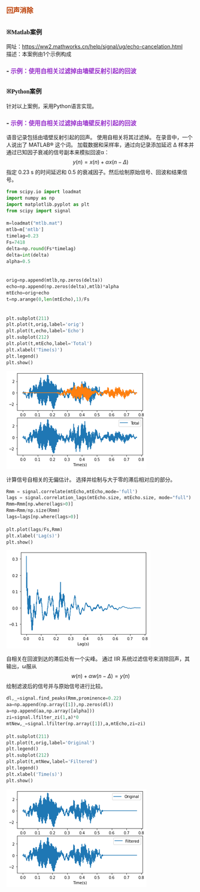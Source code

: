 # **<font size=4 color=#BB3D00 face=微软雅黑>回声消除</font>**

## **<font size=3  face=微软雅黑>※Matlab案例</font>** 

网址：https://ww2.mathworks.cn/help/signal/ug/echo-cancelation.html     
描述：本案例由1个示例构成
### - <font color=DarkOrChid size=3>示例：使用自相关过滤掉由墙壁反射引起的回波</font>

## **<font size=3 face=微软雅黑>※Python案例</font>**

针对以上案例，采用Python语言实现。

### - <font color=DarkOrChid size=3>示例：使用自相关过滤掉由墙壁反射引起的回波</font>

语音记录包括由墙壁反射引起的回声。 使用自相关将其过滤掉。
在录音中，一个人说出了 MATLAB® 这个词。 加载数据和采样率，通过向记录添加延迟 Δ 样本并通过已知因子衰减的信号副本来模拟回波α：
$$y(n)=x(n)+\alpha x(n-\Delta)$$
指定 0.23 s 的时间延迟和 0.5 的衰减因子。然后绘制原始信号、回波和结果信号。


```python
from scipy.io import loadmat
import numpy as np
import matplotlib.pyplot as plt
from scipy import signal

m=loadmat("mtlb.mat")
mtlb=m['mtlb']
timelag=0.23
Fs=7418
delta=np.round(Fs*timelag)
delta=int(delta)
alpha=0.5


orig=np.append(mtlb,np.zeros(delta))
echo=np.append(np.zeros(delta),mtlb)*alpha
mtEcho=orig+echo
t=np.arange(0,len(mtEcho),1)/Fs


plt.subplot(211)
plt.plot(t,orig,label='orig')
plt.plot(t,echo,label='Echo')
plt.subplot(212)
plt.plot(t,mtEcho,label='Total')
plt.xlabel('Time(s)')
plt.legend()
plt.show()
```


    
![png](%E5%9B%9E%E5%A3%B0%E6%B6%88%E9%99%A4_files/%E5%9B%9E%E5%A3%B0%E6%B6%88%E9%99%A4_7_0.png)
    


计算信号自相关的无偏估计。 选择并绘制与大于零的滞后相对应的部分。


```python
Rmm = signal.correlate(mtEcho,mtEcho,mode='full')
lags = signal.correlation_lags(mtEcho.size, mtEcho.size, mode="full")
Rmm=Rmm[np.where(lags>0)]
Rmm=Rmm/np.size(Rmm)
lags=lags[np.where(lags>0)]

plt.plot(lags/Fs,Rmm)
plt.xlabel('Lag(s)')
plt.show()

```


    
![png](%E5%9B%9E%E5%A3%B0%E6%B6%88%E9%99%A4_files/%E5%9B%9E%E5%A3%B0%E6%B6%88%E9%99%A4_9_0.png)
    


自相关在回波到达的滞后处有一个尖峰。 通过 IIR 系统过滤信号来消除回声，其输出，ω服从
$$w(n)+\alpha w(n-\Delta)=y(n)$$
绘制滤波后的信号并与原始信号进行比较。


```python
dl,_=signal.find_peaks(Rmm,prominence=0.22)
aa=np.append(np.array([1]),np.zeros(dl))
a=np.append(aa,np.array([alpha]))
zi=signal.lfilter_zi(1,a)*0
mtNew,_=signal.lfilter(np.array([1]),a,mtEcho,zi=zi)

plt.subplot(211)
plt.plot(t,orig,label='Original')
plt.legend()
plt.subplot(212)
plt.plot(t,mtNew,label='Filtered')
plt.legend()
plt.xlabel('Time(s)')
plt.show()
```


    
![png](%E5%9B%9E%E5%A3%B0%E6%B6%88%E9%99%A4_files/%E5%9B%9E%E5%A3%B0%E6%B6%88%E9%99%A4_11_0.png)
    



```python

```
